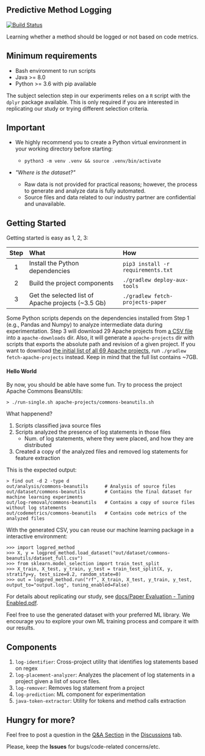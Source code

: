 Predictive Method Logging
-----

[![Build Status](https://travis-ci.com/jeandersonbc/predictive-method-logging.svg?token=VmF136TKUqZzBdun2K3C&branch=master)](https://travis-ci.com/jeandersonbc/predictive-method-logging)

Learning whether a method should be logged or not based on code metrics.

## Minimum requirements
* Bash environment to run scripts
* Java >= 8.0
* Python >= 3.6 with pip available

The subject selection step in our experiments relies on a `R` script with the `dplyr` package available. This is only required if you are interested in replicating our study or trying different selection criteria.

## Important

* We highly recommend you to create a Python virtual environment in your working directory before starting:
  * `python3 -m venv .venv && source .venv/bin/activate`

* _"Where is the dataset?"_
  * Raw data is not provided for practical reasons; however, the process to generate and analyze data is fully automated.
  * Source files and data related to our industry partner are confidential and unavailable.


## Getting Started

Getting started is easy as 1, 2, 3:

| Step | What | How |
|:----:|:------------|:----|
|1|Install the Python dependencies | `pip3 install -r requirements.txt` |
|2| Build the project components | `./gradlew deploy-aux-tools` |
|3| Get the selected list of Apache projects (~3.5 Gb) | `./gradlew fetch-projects-paper` |


Some Python scripts depends on the dependencies installed from Step 1 (e.g., Pandas and Numpy) to analyze intermediate data during experimentation.
Step 3 will download 29 Apache projects from [a CSV file](./apache-projects-paper.csv) into a `apache-downloads` dir. Also, it will generate a `apache-projects` dir with scripts that exports the absolute path and revision of a given project.
If you want to download [the initial list of all 69 Apache
projects](./apache-projects-all.csv), run `./gradlew fetch-apache-projects` instead.
Keep in mind that the full list contains ~7GB.

#### Hello World

By now, you should be able have some fun. Try to process the project Apache Commons BeansUtils:

```{bash}
> ./run-single.sh apache-projects/commons-beanutils.sh
```

What happenend?
1. Scripts classified java source files
2. Scripts analyzed the presence of log statements in those files
    * Num. of log statements, where they were placed, and how they are distributed
3. Created a copy of the analyzed files and removed log statements for feature extraction

This is the expected output:
```{bash}
> find out -d 2 -type d
out/analysis/commons-beanutils      # Analysis of source files
out/dataset/commons-beanutils       # Contains the final dataset for machine learning experiments
out/log-removal/commons-beanutils   # Contains a copy of source files without log statements
out/codemetrics/commons-beanutils   # Contains code metrics of the analyzed files
```

With the generated CSV, you can reuse our machine learning package in a interactive environment:

```
>>> import logpred_method
>>> X, y = logpred_method.load_dataset("out/dataset/commons-beanutils/dataset_full.csv")
>>> from sklearn.model_selection import train_test_split
>>> X_train, X_test, y_train, y_test = train_test_split(X, y, stratify=y, test_size=0.2, random_state=0)
>>> out = logpred_method.run("rf", X_train, X_test, y_train, y_test, output_to="output.log", tuning_enabled=False)
```

For details about replicating our study, see [docs/Paper Evaluation - Tuning Enabled.pdf](./docs/Paper%20Evaluation%20-%20Tuning%20Enabled.pdf).

Feel free to use the generated dataset with your preferred ML library.
We encourage you to explore your own ML training process and compare it with our results.

## Components

1. `log-identifier`: Cross-project utility that identifies log statements based on regex
2. `log-placement-analyzer`: Analyzes the placement of log statements in a project given a list of source files.
3. `log-remover`: Removes log statement from a project
4. `log-prediction`: ML component for experimentation
5. `java-token-extractor`: Utility for tokens and method calls extraction

## Hungry for more?

Feel free to post a question in the [Q&A Section](https://github.com/jeandersonbc/predictive-method-logging/discussions/categories/q-a) in the [Discussions](https://github.com/jeandersonbc/predictive-method-logging/discussions) tab.

Please, keep the **Issues** for bugs/code-related concerns/etc.


